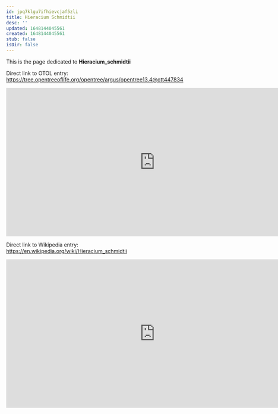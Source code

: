 ```yaml
---
id: jpq7klgu7ifhievcjaf5zli
title: Hieracium Schmidtii
desc: ''
updated: 1648144045561
created: 1648144045561
stub: false
isDir: false
---
```

This is the page dedicated to **Hieracium_schmidtii**


Direct link to OTOL entry: https://tree.opentreeoflife.org/opentree/argus/opentree13.4@ott447834



<html>
    <body>
    <iframe src="https://tree.opentreeoflife.org/opentree/argus/opentree13.4@ott447834"
    width="800" height="400" frameborder="0" allowfullscreen> </iframe>
    </body>
</html>
    


Direct link to Wikipedia entry: https://en.wikipedia.org/wiki/Hieracium_schmidtii



<html>
    <body>
    <iframe src="https://en.wikipedia.org/wiki/Hieracium_schmidtii"
    width="800" height="400" frameborder="0" allowfullscreen> </iframe>
    </body>
</html>
    
